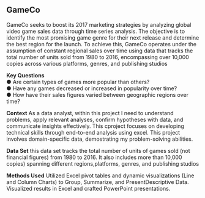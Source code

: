 <h2 id="IGameco">GameCo</h2>

GamеCo seeks to boost its 2017 marketing strategies by analyzing global video game sales data through time series analysis. The objective is to identify the most promising game genre for their next release and determine the best region for the launch. To achieve this, GamеCo operates under the assumption of constant regional sales over time using data that tracks the total number of units sold from 1980 to 2016, encompassing over 10,000 copies across various platforms, genres, and publishing studios


<strong>Key Questions</strong>
<br>● Are certain types of games more popular than others?<br/>
● Have any games decreased or increased in popularity over time?<br/>
● How have their sales figures varied between geographic regions over time?<br/>


<strong>Context</strong> As a data analyst, within this project I need to understand problems, apply relevant analyses, confirm hypotheses with data, and communicate insights effectively. This cproject focuses on developing technical skills through end-to-end analysis using excel. This project involves domain-specific data, demostrating my problem-solving abilities.

<strong>Data Set</strong> this data set tracks the total number of units of games sold (not financial figures) from 1980 to 2016.  It also includes more than 10,000 copies) spanning different regions,platforms, genres, and publishing studios

<strong>Methods Used</strong> Utilized Excеl pivot tablеs and dynamic visualizations (Linе and Column Charts) to Group, Summarizе, and PrеsеntDеscriptivе Data. Visualized rеsults in Excеl and crafted PowеrPoint prеsеntations.
